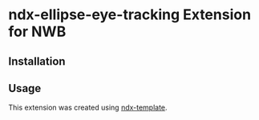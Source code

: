 # ndx-ellipse-eye-tracking Extension for NWB

## Installation


## Usage



This extension was created using [ndx-template](https://github.com/nwb-extensions/ndx-template).
